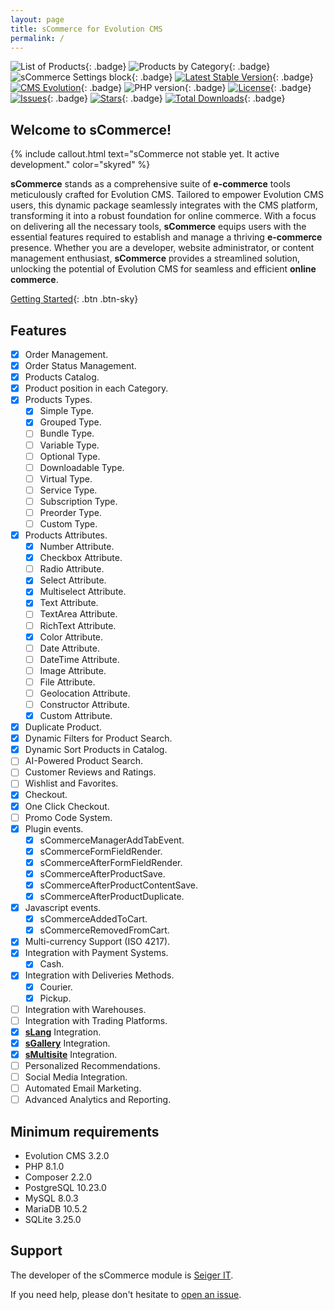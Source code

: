 ```yaml
---
layout: page
title: sCommerce for Evolution CMS
permalink: /
---
```


![List of Products](https://github.com/user-attachments/assets/8dd1127c-5055-4795-954c-95eb75eadf31){: .badge}
![Products by Category](https://github.com/user-attachments/assets/c6d9a6e3-aad4-4efd-b775-0ee626a4714c){: .badge}
![sCommerce Settings block](https://github.com/user-attachments/assets/3c2283bf-a2b8-4af1-a01b-97e88b0ecc21){: .badge}
[![Latest Stable Version](https://img.shields.io/packagist/v/seiger/sCommerce?label=version)](https://packagist.org/packages/seiger/scommerce){: .badge}
[![CMS Evolution](https://img.shields.io/badge/CMS-Evolution-brightgreen.svg)](https://github.com/evolution-cms/evolution){: .badge}
![PHP version](https://img.shields.io/packagist/php-v/seiger/scommerce){: .badge}
[![License](https://img.shields.io/packagist/l/seiger/scommerce)](https://packagist.org/packages/seiger/scommerce){: .badge}
[![Issues](https://img.shields.io/github/issues/Seiger/sCommerce)](https://github.com/Seiger/sCommerce/issues){: .badge}
[![Stars](https://img.shields.io/packagist/stars/Seiger/scommerce)](https://packagist.org/packages/seiger/scommerce){: .badge}
[![Total Downloads](https://img.shields.io/packagist/dt/seiger/scommerce)](https://packagist.org/packages/seiger/scommerce){: .badge}

## Welcome to sCommerce!

{% include callout.html text="sCommerce not stable yet. It active development." color="skyred" %}

**sCommerce** stands as a comprehensive suite of **e-commerce** tools meticulously crafted
for Evolution CMS. Tailored to empower Evolution CMS users, this dynamic package
seamlessly integrates with the CMS platform, transforming it into a robust foundation
for online commerce. With a focus on delivering all the necessary tools, **sCommerce**
equips users with the essential features required to establish and manage a thriving
**e-commerce** presence. Whether you are a developer, website administrator, or content
management enthusiast, **sCommerce** provides a streamlined solution, unlocking the potential
of Evolution CMS for seamless and efficient **online commerce**.

[Getting Started]({{site.baseurl}}/getting-started/){: .btn .btn-sky}

## Features

- [x] Order Management.
- [x] Order Status Management.
- [x] Products Catalog.
- [x] Product position in each Category.
- [x] Products Types.
  - [x] Simple Type.
  - [x] Grouped Type.
  - [ ] Bundle Type.
  - [ ] Variable Type.
  - [ ] Optional Type.
  - [ ] Downloadable Type.
  - [ ] Virtual Type.
  - [ ] Service Type.
  - [ ] Subscription Type.
  - [ ] Preorder Type.
  - [ ] Custom Type.
- [x] Products Attributes.
  - [x] Number Attribute.
  - [x] Checkbox Attribute.
  - [ ] Radio Attribute.
  - [x] Select Attribute.
  - [x] Multiselect Attribute.
  - [x] Text Attribute.
  - [ ] TextArea Attribute.
  - [ ] RichText Attribute.
  - [x] Color Attribute.
  - [ ] Date Attribute.
  - [ ] DateTime Attribute.
  - [ ] Image Attribute.
  - [ ] File Attribute.
  - [ ] Geolocation Attribute.
  - [ ] Constructor Attribute.
  - [x] Custom Attribute.
- [x] Duplicate Product.
- [x] Dynamic Filters for Product Search.
- [x] Dynamic Sort Products in Catalog.
- [ ] AI-Powered Product Search.
- [ ] Customer Reviews and Ratings.
- [ ] Wishlist and Favorites.
- [x] Checkout.
- [x] One Click Checkout.
- [ ] Promo Code System.
- [x] Plugin events.
  - [x] sCommerceManagerAddTabEvent.
  - [x] sCommerceFormFieldRender.
  - [x] sCommerceAfterFormFieldRender.
  - [x] sCommerceAfterProductSave.
  - [x] sCommerceAfterProductContentSave.
  - [x] sCommerceAfterProductDuplicate.
- [x] Javascript events.
  - [x] sCommerceAddedToCart.
  - [x] sCommerceRemovedFromCart.
- [x] Multi-currency Support (ISO 4217).
- [x] Integration with Payment Systems.
  - [x] Cash.
- [x] Integration with Deliveries Methods.
  - [x] Courier.
  - [x] Pickup.
- [ ] Integration with Warehouses.
- [ ] Integration with Trading Platforms.
- [x] **[sLang](https://github.com/Seiger/sLang)** Integration.
- [x] **[sGallery](https://github.com/Seiger/sGallery)** Integration.
- [x] **[sMultisite](https://github.com/Seiger/sMultisite)** Integration.
- [ ] Personalized Recommendations.
- [ ] Social Media Integration.
- [ ] Automated Email Marketing.
- [ ] Advanced Analytics and Reporting.

## Minimum requirements

- Evolution CMS 3.2.0
- PHP 8.1.0
- Composer 2.2.0
- PostgreSQL 10.23.0
- MySQL 8.0.3
- MariaDB 10.5.2
- SQLite 3.25.0

## Support

The developer of the sCommerce module is [Seiger IT](https://seigerit.com/).

If you need help, please don't hesitate to [open an issue]({{site.support}}).

